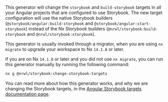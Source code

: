 This generator will change the `storybook` and `build-storybook` targets in all your Angular projects that are configured to use Storybook. The new target configuration will use the native Storybook builders (`@storybook/angular:build-storybook` and `@storybook/angular:start-storybook`) instead of the Nx Storybook builders (`@nrwl/storybook:build-storybook` and `@nrwl/storybook:storybook`).

This generator is usually invoked through a migrator, when you are using `nx migrate` to upgrade your workspace to Nx `14.1.8` or later.

If you are on Nx `14.1.8` or later and you did not use `nx migrate`, you can run this generator manually by running the following command:

```bash
nx g @nrwl/storybook:change-storybook-targets
```

You can read more about how this generator works, and why we are changing the Storybook targets, in the [Angular Storybook targets documentation page](/packages/storybook/documents/angular-storybook-targets).
